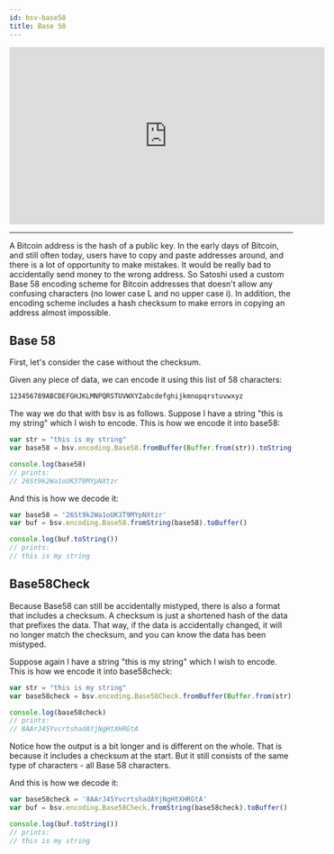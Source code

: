 ```yaml
---
id: bsv-base58
title: Base 58
---
```


<iframe width="560" height="315" src="https://www.youtube.com/embed/U9rDi2SANRk" frameborder="0" allow="accelerometer; autoplay; encrypted-media; gyroscope; picture-in-picture" allowfullscreen></iframe>

-------------------------

A Bitcoin address is the hash of a public key. In the early days of Bitcoin, and
still often today, users have to copy and paste addresses around, and there is a
lot of opportunity to make mistakes. It would be really bad to accidentally send
money to the wrong address. So Satoshi used a custom Base 58 encoding scheme for
Bitcoin addresses that doesn't allow any confusing characters (no lower case L
and no upper case i). In addition, the encoding scheme includes a hash checksum
to make errors in copying an address almost impossible.

Base 58
-------

First, let's consider the case without the checksum.

Given any piece of data, we can encode it using this list of 58 characters:

```html
123456789ABCDEFGHJKLMNPQRSTUVWXYZabcdefghijkmnopqrstuvwxyz
```

The way we do that with bsv is as follows. Suppose I have a string "this is my
string" which I wish to encode. This is how we encode it into base58:

```javascript
var str = "this is my string"
var base58 = bsv.encoding.Base58.fromBuffer(Buffer.from(str)).toString()

console.log(base58)
// prints:
// 26St9k2Wa1oUK3T9MYpNXtzr
```

And this is how we decode it:

```javascript
var base58 = '26St9k2Wa1oUK3T9MYpNXtzr'
var buf = bsv.encoding.Base58.fromString(base58).toBuffer()

console.log(buf.toString())
// prints:
// this is my string
```

Base58Check
-----------

Because Base58 can still be accidentally mistyped, there is also a format that
includes a checksum. A checksum is just a shortened hash of the data that
prefixes the data. That way, if the data is accidentally changed, it will no
longer match the checksum, and you can know the data has been mistyped.

Suppose again I have a string "this is my string" which I wish to encode. This
is how we encode it into base58check:

```javascript
var str = "this is my string"
var base58check = bsv.encoding.Base58Check.fromBuffer(Buffer.from(str)).toString()

console.log(base58check)
// prints:
// 8AArJ45YvcrtshadAYjNgHtXHRGtA
```

Notice how the output is a bit longer and is different on the whole. That is
because it includes a checksum at the start. But it still consists of the same
type of characters - all Base 58 characters.

And this is how we decode it:

```javascript
var base58check = '8AArJ45YvcrtshadAYjNgHtXHRGtA'
var buf = bsv.encoding.Base58Check.fromString(base58check).toBuffer()

console.log(buf.toString())
// prints:
// this is my string
```
